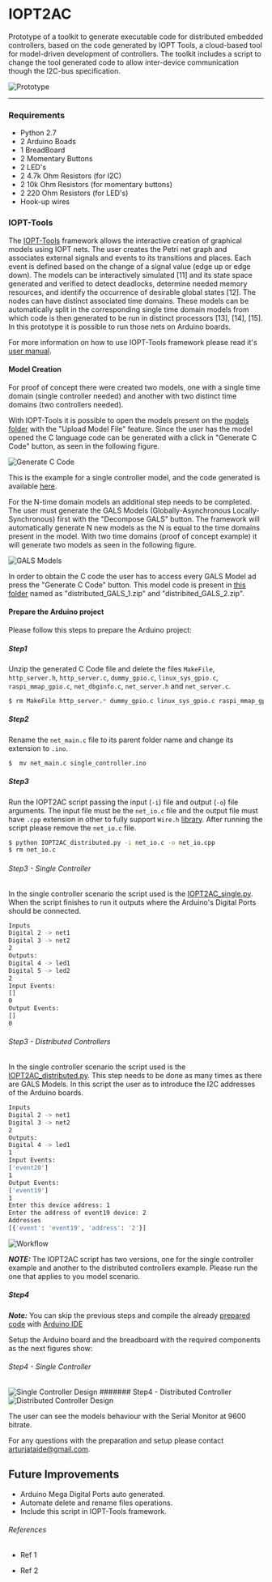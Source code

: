 # IOPT2AC
Prototype of a toolkit to generate executable code for distributed embedded controllers, based on the code generated by IOPT Tools, a cloud-based tool for model-driven development of controllers. The toolkit includes a script to change the tool generated code to allow inter-device communication though the I2C-bus specification.

![Prototype](https://raw.githubusercontent.com/arturataide/IOPT2AC/master/images/i2c_comm_prototype/distributed_controller/distributed_controller_f1.jpg)

---

### Requirements
* Python 2.7
* 2 Arduino Boads
* 1 BreadBoard
* 2 Momentary Buttons
* 2 LED's
* 2 4.7k Ohm Resistors (for I2C)
* 2 10k Ohm Resistors (for momentary buttons)
* 2 220 Ohm Resistors (for LED's)
* Hook-up wires

### IOPT-Tools

The [IOPT-Tools] framework allows the interactive creation of graphical models using IOPT nets. The user creates the Petri net graph and associates external signals and events to its transitions and places. Each event is defined based on the change of a signal value (edge up or edge down). The models can be interactively simulated [11] and its state space generated and verified to detect deadlocks, determine needed memory resources, and identify the occurrence of desirable global states [12]. The nodes can have distinct associated time domains. These models can be automatically split in the corresponding single time domain models from which code is then generated to be run in distinct processors [13], [14], [15]. In this prototype it is possible to run those nets on Arduino boards.

For more information on how to use IOPT-Tools framework please read it's [user manual].

#### Model Creation
For proof of concept there were created two models, one with a single time domain (single controller needed) and another with two distinct time domains (two controllers needed).

With IOPT-Tools it is possible to open the models present on the [models folder] with the "Upload Model File" feature.
Since the user has the model opened the C language code can be generated with a click in "Generate C Code" button, as seen in the following figure.

![Generate C Code](https://dl.dropboxusercontent.com/u/66156156/i2c%20paper/generate_c_code.png)

This is the example for a single controller model, and the code generated is available [here].

For the N-time domain models an additional step needs to be completed. The user must generate the GALS Models (Globally-Asynchronous Locally-Synchronous) first with the "Decompose GALS" button. The framework will automatically generate N new models as the N is equal to the time domains present in the model.
With two time domains (proof of concept example) it will generate two models as seen in the following figure.

![GALS Models](https://dl.dropboxusercontent.com/u/66156156/i2c%20paper/gals.png)

In order to obtain the C code the user has to access every GALS Model ad press the "Generate C Code" button.
This model code is present in [this folder] named as "distributed_GALS_1.zip" and "distribited_GALS_2.zip".

#### Prepare the Arduino project
Please follow this steps to prepare the Arduino project:

##### Step1
Unzip the generated C Code file and delete the files `MakeFile`, `http_server.h`, `http_server.c`, `dummy_gpio.c`, `linux_sys_gpio.c`, `raspi_mmap_gpio.c`, `net_dbginfo.c`,  `net_server.h` and `net_server.c`.
```sh
$ rm MakeFile http_server.* dummy_gpio.c linux_sys_gpio.c raspi_mmap_gpio.c net_server.*
```

##### Step2
Rename the `net_main.c` file to its parent folder name and change its extension to `.ino`.
 ```sh
 $  mv net_main.c single_controller.ino
 ```


##### Step3

 Run the IOPT2AC script passing the input (`-i`) file and output (`-o`) file arguments.
 The input file must be the `net_io.c` file and the output file must have `.cpp` extension in other to fully support `Wire.h` [library]. After running the script please remove the `net_io.c` file.
 ```sh
 $ python IOPT2AC_distributed.py -i net_io.c -o net_io.cpp
 $ rm net_io.c
 ```

###### Step3 - Single Controller
 In the single controller scenario the script used is the [IOPT2AC_single.py]. When the script finishes to run it outputs where the Arduino's Digital Ports should be connected.
 ```sh
 Inputs
Digital 2 -> net1
Digital 3 -> net2
2
Outputs:
Digital 4 -> led1
Digital 5 -> led2
2
Input Events:
[]
0
Output Events:
[]
0
 ```

###### Step3 - Distributed Controllers
In the single controller scenario the script used is the [IOPT2AC_distributed.py]. This step needs to be done as many times as there are GALS Models.
In this script the user as to introduce the I2C addresses of the Arduino boards.
```sh
Inputs
Digital 2 -> net1
Digital 3 -> net2
2
Outputs:
Digital 4 -> led1
1
Input Events:
['event20']
1
Output Events:
['event19']
1
Enter this device address: 1
Enter the address of event19 device: 2
Addresses
[{'event': 'event19', 'address': '2'}]
```
![Workflow](https://dl.dropboxusercontent.com/u/66156156/i2c%20paper/workflow.png)

***NOTE:*** The IOPT2AC script has two versions, one for the single controller example and another to the distributed controllers example. Please run the one that applies to you model scenario.

##### Step4
***Note:*** You can skip the previous steps and compile the already [prepared code] with [Arduino IDE]

Setup the Arduino board and the breadboard with the required components as the next figures show:

###### Step4 - Single Controller
![Single Controller Design](https://raw.githubusercontent.com/arturataide/IOPT2AC/master/images/i2c_comm_prototype/single_controller/single_controller_design.png)
####### Step4 - Distributed Controller
![Distributed Controller Design](https://raw.githubusercontent.com/arturataide/IOPT2AC/master/images/i2c_comm_prototype/distributed_controller/distributed_controller_design.png)

The user can see the models behaviour with the Serial Monitor at 9600 bitrate.

For any questions with the preparation and setup please contact arturjataide@gmail.com.

Future Improvements
----
* Arduino Mega Digital Ports auto generated.
* Automate delete and rename files operations.
* Include this script in IOPT-Tools framework.

###### References
<sub><sup>
* Ref 1
* Ref 2
</sup></sub>

   [user manual]: <http://gres.uninova.pt/iopt_usermanual.pdf>
   [IOPT-Tools]: <http://gres.uninova.pt/IOPT-tools/>
   [models folder]: <https://github.com/arturataide/IOPT2AC/tree/master/models>
   [here]:<https://github.com/arturataide/IOPT2AC/blob/master/code/single_controller/single_controller.zip>
   [this folder]: https://github.com/arturataide/IOPT2AC/tree/master/code/distributed_controller>
   [library]: <https://www.arduino.cc/en/Reference/Wire>
   [IOPT2AC_single.py]: <https://github.com/arturataide/IOPT2AC/blob/master/code/single_controller/IOPT2AC_single.py>
   [IOPT2AC_distributed.py]: <https://github.com/arturataide/IOPT2AC/blob/master/code/distributed_controller/IOPT2AC_distributed.py>
   [prepared code]: <https://github.com/arturataide/IOPT2AC/tree/master/code/distributed_controller/ReadyToArduino>
   [Arduino IDE]: <https://www.arduino.cc/en/main/software>

